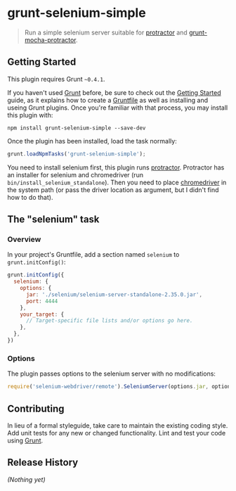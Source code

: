 # grunt-selenium-simple

> Run a simple selenium server suitable for [protractor](https://github.com/angular/protractor) and [grunt-mocha-protractor](https://github.com/aeh/grunt-mocha-protractor).

## Getting Started
This plugin requires Grunt `~0.4.1`.

If you haven't used [Grunt](http://gruntjs.com/) before, be sure to check out the [Getting Started](http://gruntjs.com/getting-started) guide, as it explains how to create a [Gruntfile](http://gruntjs.com/sample-gruntfile) as well as installing and useing Grunt plugins. Once you're familiar with that process, you may install this plugin with:

```shell
npm install grunt-selenium-simple --save-dev
```

Once the plugin has been installed, load the task normally:

```js
grunt.loadNpmTasks('grunt-selenium-simple');
```

You need to install selenium first, this plugin runs [protractor](https://github.com/angular/protractor). Protractor has an installer for selenium and chromedriver (run `bin/install_selenium_standalone`).
Then you need to place [chromedriver](https://code.google.com/p/chromedriver/downloads/list) in the system path (or pass the driver location as argument, but I didn't find how to do that).

## The "selenium" task

### Overview
In your project's Gruntfile, add a section named `selenium` to `grunt.initConfig()`:

```js
grunt.initConfig({
  selenium: {
    options: {
      jar: './selenium/selenium-server-standalone-2.35.0.jar',
      port: 4444
    },
    your_target: {
      // Target-specific file lists and/or options go here.
    },
  },
})
```

### Options

The plugin passes options to the selenium server with no modifications:

```js
require('selenium-webdriver/remote').SeleniumServer(options.jar, options);
```

## Contributing
In lieu of a formal styleguide, take care to maintain the existing coding style. Add unit tests for any new or changed functionality. Lint and test your code using [Grunt](http://gruntjs.com/).

## Release History
_(Nothing yet)_

